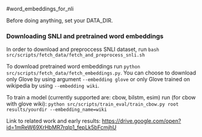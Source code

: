 #word_embeddings_for_nli

Before doing anything, set your DATA_DIR.

### Downloading SNLI and pretrained word embeddings
In order to download and preproccess SNLI dataset, run `bash src/scripts/fetch_data/fetch_and_preprocess_snli.sh`

To download pretrained word embeddings run `python src/scripts/fetch_data/fetch_embeddings.py`. You can choose to download only Glove by using argument `--embedding glove` or only Glove trained on wikipedia by using `--embedding wiki`.

To train a model (currently supported are: cbow, bilstm, esim) run (for cbow with glove wiki): `python src/scripts/train_eval/train_cbow.py root results/yourdir --embedding_name=wiki`



Link to related work and early results:
https://drive.google.com/open?id=1mReW69XrHbMR7rqlp1_fepLk5bFcmjhU
